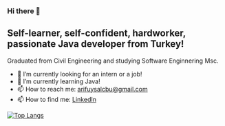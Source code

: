 ### Hi there 👋

Self-learner, self-confident, hardworker, passionate Java developer from Turkey!
--
Graduated from Civil Engineering and studying Software Enginnering Msc.

- 🔭 I’m currently looking for an intern or a job!
- 🌱 I’m currently learning Java!
- 📫 How to reach me: arifuysalcbu@gmail.com
- 📫 How to find me: 
 [LinkedIn](https://www.linkedin.com/in/arifuysall/)

[![Top Langs](https://github-readme-stats.vercel.app/api/top-langs/?username=javarif)](https://github.com/javarif/github-readme-stats)
